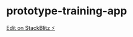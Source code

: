 # prototype-training-app

[Edit on StackBlitz ⚡️](https://stackblitz.com/edit/prototype-training-app)